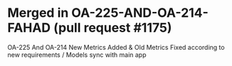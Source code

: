 # Merged in OA-225-AND-OA-214-FAHAD (pull request #1175)

OA-225 And OA-214 New Metrics Added & Old Metrics Fixed according to new requirements / Models sync with main app
